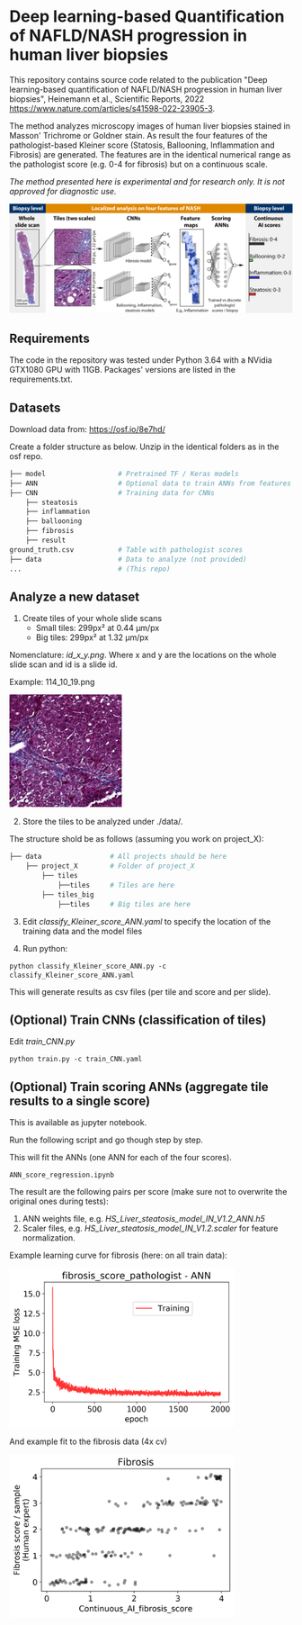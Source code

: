 # Deep learning-based Quantification of NAFLD/NASH progression in human liver biopsies

This repository contains source code related to the publication "Deep learning-based quantification of NAFLD/NASH progression in human liver biopsies", Heinemann et al., Scientific Reports, 2022 https://www.nature.com/articles/s41598-022-23905-3.

The method analyzes microscopy images of human liver biopsies stained in Masson' Trichrome or Goldner stain. As result the four features of the pathologist-based Kleiner score (Statosis, Ballooning, Inflammation and Fibrosis) are generated. The features are in the identical numerical range as the pathologist score (e.g. 0-4 for fibrosis) but on a continuous scale.

*The method presented here is experimental and for research only. It is not approved for diagnostic use.*

![image](fig/Fig1.png)

## Requirements

The code in the repository was tested under Python 3.64 with a NVidia GTX1080 GPU with 11GB. Packages' versions are listed in the requirements.txt.

## Datasets

Download data from: https://osf.io/8e7hd/

Create a folder structure as below. Unzip in the identical folders as in the osf repo. 

```bash
├── model                  # Pretrained TF / Keras models
├── ANN                    # Optional data to train ANNs from features X
├── CNN                    # Training data for CNNs
    ├── steatosis
    ├── inflammation
    ├── ballooning
    ├── fibrosis
    ├── result    
ground_truth.csv           # Table with pathologist scores
├── data                   # Data to analyze (not provided)
...                        # (This repo)
```

## Analyze a new dataset

1. Create tiles of your whole slide scans
    - Small tiles: 299px² at 0.44 µm/px
    - Big tiles: 299px² at 1.32 µm/px 

Nomenclature: _id_x_y.png_. Where x and y are the locations on the whole slide scan and id is a slide id.

Example: 114_10_19.png

<img src="fig/114_10_19.png" alt="114_10_19.png" width="200"/>

2. Store the tiles to be analyzed under ./data/.

The structure shold be as follows (assuming you work on project_X):

```bash
├── data                 # All projects should be here
    ├── project_X        # Folder of project_X
        ├── tiles
            ├──tiles     # Tiles are here
        ├── tiles_big
            ├──tiles     # Big tiles are here
```

3. Edit _classify_Kleiner_score_ANN.yaml_ to specify the location of the training data and the model files

4. Run python:

```
python classify_Kleiner_score_ANN.py -c classify_Kleiner_score_ANN.yaml
```

This will generate results as csv files (per tile and score and per slide).

## (Optional) Train CNNs (classification of tiles)    

Edit _train_CNN.py_

```
python train.py -c train_CNN.yaml
```

## (Optional) Train scoring ANNs (aggregate tile results to a single score)

This is available as jupyter notebook.

Run the following script and go though step by step.

This will fit the ANNs (one ANN for each of the four scores).

```
ANN_score_regression.ipynb
```

The result are the following pairs per score (make sure not to overwrite the original ones during tests):

1. ANN weights file, e.g. _HS_Liver_steatosis_model_IN_V1.2_ANN.h5_
2. Scaler files, e.g. _HS_Liver_steatosis_model_IN_V1.2.scaler_ for feature normalization.

Example learning curve for fibrosis (here: on all train data):

<img src="fig/HS_Liver_fibrosis_model_PT_V0.20_ANN_lc_test.png" alt="114_10_19.png" width="400"/>

And example fit to the fibrosis data (4x cv)

<img src="fig/Combined_Train_Liver_fibrosis_model_PT_V0.20_Fibrosis_score.png" alt="114_10_19.png" width="400"/>
